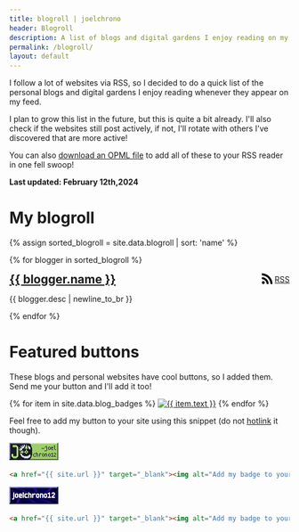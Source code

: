 ```yaml
---
title: blogroll | joelchrono
header: Blogroll
description: A list of blogs and digital gardens I enjoy reading on my free time.
permalink: /blogroll/
layout: default
---
```


<article markdown="1">
I follow a lot of websites via RSS, so I decided to do a quick list of the personal blogs and digital gardens I enjoy reading whenever they appear on my feed.

I plan to grow this list in the future, but this is quite a bit already. I'll also check if the websites still post actively, if not, I'll rotate with others I've discovered that are more active!

You can also [download an OPML file](/blogroll.opml) to add all of these to your RSS reader in one fell swoop!

__Last updated: February 12th,2024__ 

</article>

# My blogroll

<style>
  a.button {
  display: flex;
  align-items: center;
  justify-content: space-between;
  }

  .blog-title{
    display: flex;
    align-items: center;
    justify-content: space-between;
  }
  .blog-title h2{
    margin: 0;
  }

  .icon {
	padding-right: .25rem;
	width: 1.2rem;
	stroke-width: 0;
	stroke: var(--bg);
	fill: var(--bg);
}
</style>


{% assign sorted_blogroll = site.data.blogroll | sort: 'name' %}

{% for blogger in sorted_blogroll %}
<article>
<div class="blog-title">
<h2><a href="{{ blogger.link }}">{{ blogger.name }}</a></h2> <a class=button href="{{ blogger.rss }}">
<svg class="icon" viewBox="0 0 22 28">
<path d="M6 21c0 1.656-1.344 3-3 3s-3-1.344-3-3 1.344-3 3-3 3 1.344 3 3zM14 22.922c0.016 0.281-0.078 0.547-0.266 0.75-0.187 0.219-0.453 0.328-0.734 0.328h-2.109c-0.516 0-0.938-0.391-0.984-0.906-0.453-4.766-4.234-8.547-9-9-0.516-0.047-0.906-0.469-0.906-0.984v-2.109c0-0.281 0.109-0.547 0.328-0.734 0.172-0.172 0.422-0.266 0.672-0.266h0.078c3.328 0.266 6.469 1.719 8.828 4.094 2.375 2.359 3.828 5.5 4.094 8.828zM22 22.953c0.016 0.266-0.078 0.531-0.281 0.734-0.187 0.203-0.438 0.313-0.719 0.313h-2.234c-0.531 0-0.969-0.406-1-0.938-0.516-9.078-7.75-16.312-16.828-16.844-0.531-0.031-0.938-0.469-0.938-0.984v-2.234c0-0.281 0.109-0.531 0.313-0.719 0.187-0.187 0.438-0.281 0.688-0.281h0.047c5.469 0.281 10.609 2.578 14.484 6.469 3.891 3.875 6.188 9.016 6.469 14.484z"></path>
</svg> RSS
</a>

</div>
<p class="blog-description">{{ blogger.desc | newline_to_br }}</p>
</article>
{% endfor %}

# Featured buttons

<article markdown="1">

These blogs and personal websites have cool buttons, so I added them. Send me your button and I'll add it too!

<article>
{% for item in site.data.blog_badges %}
<a href="{{ item.url }}" target="_blank"><img src="{{ item.src }}" class="badge" alt="{{ item.text }}"></a>
{% endfor %}
</article>

Feel free to add my button to your site using this snippet (do not [hotlink](https://simple.wikipedia.org/wiki/Hotlinking) it though).

<a href="{{ site.url }}" target="_blank"><img class= "badge" alt="Add my badge to your website! I'll add yours back!" src="/assets/img/badges/joelchrono12.gif" /></a>
```html
<a href="{{ site.url }}" target="_blank"><img alt="Add my badge to your website! I'll add yours back!" src="/assets/img/badges/joelchrono12.gif" /></a>
```
<a href="{{ site.url }}" target="_blank"><img src="/assets/img/badges/joelchrono12_2.gif" class="badge" alt="Add my badge to your website! I'll add yours back!" /></a>
```html
<a href="{{ site.url }}" target="_blank"><img alt="Add my badge to your website! I'll add yours back!" src="/assets/img/badges/joelchrono12_2.gif"/></a>
```
</article>

